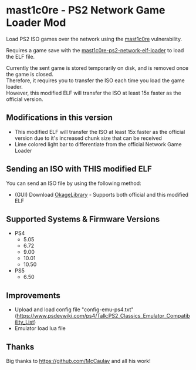 # mast1c0re - PS2 Network Game Loader Mod

Load PS2 ISO games over the network using the [mast1c0re](https://github.com/McCaulay/mast1c0re) vulnerability.

Requires a game save with the [mast1c0re-ps2-network-elf-loader](https://github.com/McCaulay/mast1c0re-ps2-network-elf-loader) to load the ELF file.

Currently the sent game is stored temporarily on disk, and is removed once the game is closed.</br>
Therefore, it requires you to transfer the ISO each time you load the game loader.</br>
However, this modified ELF will transfer the ISO at least 15x faster as the official version.

## Modifications in this version
* This modified ELF will transfer the ISO at least 15x faster as the official version due to it's increased chunk size that can be received
* Lime colored light bar to differentiate from the official Network Game Loader

## Sending an ISO with THIS modified ELF
You can send an ISO file by using the following method:
* (GUI) Download [OkageLibrary](https://github.com/SvenGDK/OkageLibrary/releases) - Supports both official and this modified ELF

## Supported Systems & Firmware Versions
* PS4
  * 5.05
  * 6.72
  * 9.00
  * 10.01
  * 10.50
* PS5
  * 6.50

## Improvements
* Upload and load config file "config-emu-ps4.txt" (https://www.psdevwiki.com/ps4/Talk:PS2_Classics_Emulator_Compatibility_List)
* Emulator load lua file

## Thanks
Big thanks to https://github.com/McCaulay and all his work!
